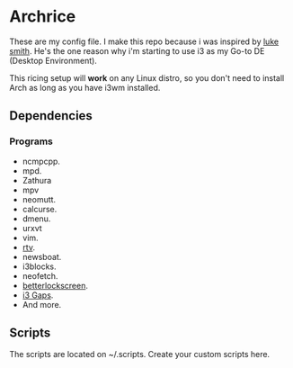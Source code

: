 # Archrice
These are my config file. I make this repo because i was inspired by [luke smith](https://www.github.com/lukesmithxyz). He's the one reason why i'm starting to use i3 as my Go-to DE (Desktop Environment).

This ricing setup will **work** on any Linux distro, so you don't need to install Arch as long as you have i3wm installed.

## Dependencies

### Programs

* ncmpcpp.
* mpd.
* Zathura
* mpv
* neomutt.
* calcurse.
* dmenu.
* urxvt
* vim.
* [rtv](https://github.com/michael-lazar/rtv).
* newsboat.
* i3blocks.
* neofetch.
* [betterlockscreen](https://github.com/pavanjadhaw/betterlockscreen).
* [i3 Gaps](https://github.com/Airblader/i3).
* And more.

## Scripts

The scripts are located on ~/.scripts. Create your custom scripts here.

